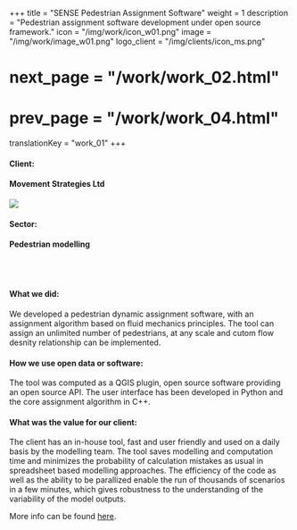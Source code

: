 +++
title = "SENSE Pedestrian Assignment Software"
weight = 1
description = "Pedestrian assignment software development under open source framework."
icon = "/img/work/icon_w01.png"
image = "/img/work/image_w01.png"
logo_client = "/img/clients/icon_ms.png"
# next_page = "/work/work_02.html"
# prev_page = "/work/work_04.html"
translationKey = "work_01"
+++

<div class="row">
	<div class="col-sm-3"><h4>Client:</h4></div>
	<div class="col-sm-3"> <h4><a><href = "https://movementstrategies.com">Movement Strategies Ltd</a> </h4> </div>
	<div class="col-sm-3"><a><href = "https://movementstrategies.com"/> <img src="/img/clients/icon_ms.png" /></a></div>
</div>	

<div class="row">
	<div class="col-sm-3"><h4>Sector:</h4></div>
	<div class="col-sm-3"> <h4>Pedestrian modelling</div>
	<div class="col-sm-3"></div>
</div>	

<br></br>
<h4>What we did:</h4> 
<p>
We developed a pedestrian dynamic assignment software, with an assignment algorithm based on fluid mechanics principles. The tool can assign an unlimited number of pedestrians, at any scale and cutom flow desnity relationship can be implemented.
</p>

<h4>How we use open data or software:</h4>
<p>
The tool was computed as a <a><href = "www.qgis.com">QGIS</a> plugin, open source software providing an open source API. The user interface has been developed in Python and the core assignment algorithm in C++.
</p>

<h4>What was the value for our client:</h4>
<p>
The client has an in-house tool, fast and user friendly and used on a daily basis by the modelling team. The tool saves modelling and computation time and minimizes the probability of calculation mistakes as usual in spreadsheet based modelling approaches. The efficiency of the code as well as the ability to be parallized enable the run of thousands of scenarios in a few minutes, which gives robustness to the understanding of the variability of the model outputs.
</p>

<p>
More info can be found <a href = "https://movementstrategies.com/blog-posts/modelling-pedestrian-movement-with-sense-old-science-new-approach" target="_blank"><u>here</u></a>.
</p>



